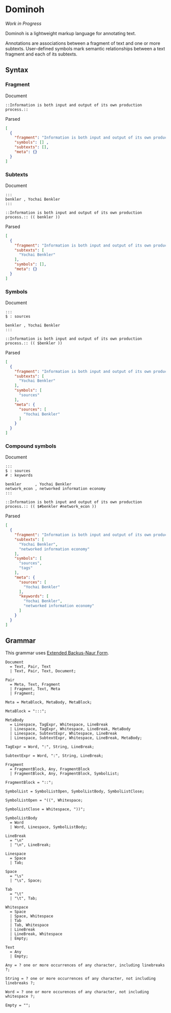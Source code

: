 # Dominoh

_Work in Progress_

Dominoh is a lightweight markup language for annotating text. 

Annotations are associations between a fragment of text and one or more subtexts. 
User-defined symbols mark semantic relationships between a text fragment and 
each of its subtexts.

## Syntax


### Fragment

Document

```
::Information is both input and output of its own production process.::
```

Parsed

```json
[
  {
    "fragment": "Information is both input and output of its own production process.",
    "symbols": [] ,
    "subtexts": [],
    "meta": {}
  }
]
```


### Subtexts

Document

```
:::
benkler , Yochai Benkler 
:::

::Information is both input and output of its own production process.:: (( benkler ))
```

Parsed

```json
[
  {
    "fragment": "Information is both input and output of its own production process.",
    "subtexts": [
      "Yochai Benkler"
    ],
    "symbols": [], 
    "meta": {}
  }
]
```


### Symbols

Document

```
:::
$ : sources

benkler , Yochai Benkler
:::

::Information is both input and output of its own production process.:: (( $benkler ))
```

Parsed

```json
[
  {
    "fragment": "Information is both input and output of its own production process.",
    "subtexts": [
      "Yochai Benkler"
    ],
    "symbols": [
      "sources"
    ],
    "meta": {
      "sources": [
        "Yochai Benkler"
      ]
    }
  }
]
```


### Compound symbols

Document

```
:::
$ : sources
# : keywords

benkler      , Yochai Benkler
network_econ , networked information economy
:::

::Information is both input and output of its own production process.:: (( $#benkler #network_econ ))
```

Parsed

```json
[
  {
    "fragment": "Information is both input and output of its own production process.",
    "subtexts": [
      "Yochai Benkler",
      "networked information economy"
    ],
    "symbols": [
      "sources",
      "tags"
    ],
    "meta": {
      "sources": [
        "Yochai Benkler"
      ],
      "keywords": [
        "Yochai Benkler",
        "networked information economy"
      ]
    }
  }
]
```


## Grammar

This grammar uses [Extended Backus-Naur Form](https://en.wikipedia.org/wiki/Extended_Backus%E2%80%93Naur_form).

```ebnf
Document 
  = Text, Pair, Text
  | Text, Pair, Text, Document;

Pair 
  = Meta, Text, Fragment
  | Fragment, Text, Meta
  | Fragment;

Meta = MetaBlock, MetaBody, MetaBlock;

MetaBlock = ":::";

MetaBody 
  = Linespace, TagExpr, Whitespace, LineBreak
  | Linespace, TagExpr, Whitespace, LineBreak, MetaBody
  | Linespace, SubtextExpr, Whitespace, LineBreak
  | Linespace, SubtextExpr, Whitespace, LineBreak, MetaBody;

TagExpr = Word, ":", String, LineBreak;

SubtextExpr = Word, ":", String, LineBreak;

Fragment 
  = FragmentBlock, Any, FragmentBlock
  | FragmentBlock, Any, FragmentBlock, SymbolList;

FragmentBlock = "::";

SymbolList = SymbolListOpen, SymbolListBody, SymbolListClose;

SymbolListOpen = "((", Whitespace;

SymbolListClose = Whitespace, "))";

SymbolListBody
  = Word
  | Word, Linespace, SymbolListBody;

LineBreak 
  = "\n" 
  | "\n", LineBreak;

Linespace 
  = Space
  | Tab;

Space 
  = "\s"
  | "\s", Space;

Tab 
  = "\t"
  | "\t", Tab;

Whitespace 
  = Space
  | Space, Whitespace
  | Tab
  | Tab, Whitespace
  | LineBreak
  | LineBreak, Whitespace
  | Empty;

Text 
  = Any 
  | Empty;

Any = ? one or more occurrences of any character, including linebreaks ?;

String = ? one or more occurrences of any character, not including linebreaks ?;

Word = ? one or more occurences of any character, not including whitespace ?;

Empty = "";
```
